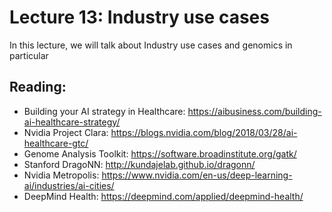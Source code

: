 # Lecture 13: Industry use cases

In this lecture, we will talk about Industry use cases and genomics in particular

## Reading:

* Building your AI strategy in Healthcare: https://aibusiness.com/building-ai-healthcare-strategy/
* Nvidia Project Clara: https://blogs.nvidia.com/blog/2018/03/28/ai-healthcare-gtc/
* Genome Analysis Toolkit: https://software.broadinstitute.org/gatk/
* Stanford DragoNN: http://kundajelab.github.io/dragonn/
* Nvidia Metropolis: https://www.nvidia.com/en-us/deep-learning-ai/industries/ai-cities/
* DeepMind Health: https://deepmind.com/applied/deepmind-health/


